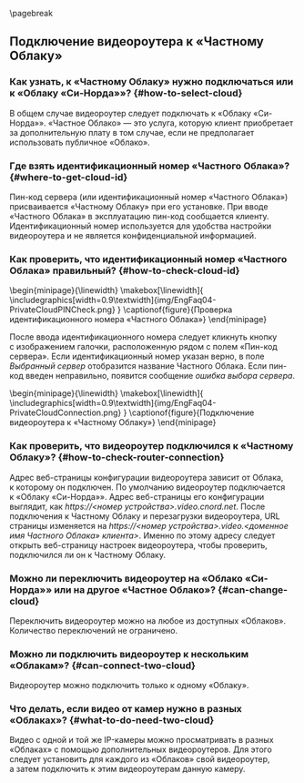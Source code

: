 \pagebreak

## Подключение видеороутера к «Частному Облаку»

### Как узнать, к «Частному Облаку» нужно подключаться или к «Облаку «Си-Норда»»? {#how-to-select-cloud}

В общем случае видеороутер следует подключать к «Облаку «Си-Норда»». «Частное Облако» — это услуга, которую клиент приобретает за дополнительную плату в том случае, если не предполагает использовать публичное «Облако». 

### Где взять идентификационный номер «Частного Облака»? {#where-to-get-cloud-id}

Пин-код сервера (или идентификационный номер «Частного Облака») присваивается «Частному Облаку» при его установке. При вводе «Частного Облака» в эксплуатацию пин-код сообщается клиенту. Идентификационный номер используется для удобства настройки видеороутера и не является конфиденциальной информацией.

### Как проверить, что идентификационный номер «Частного Облака» правильный? {#how-to-check-cloud-id}
\begin{minipage}{\linewidth}
	\makebox[\linewidth]{
 		\includegraphics[width=0.9\textwidth]{img/EngFaq04-PrivateCloudPINCheck.png}
 	}
	\captionof{figure}{Проверка идентификационного номера «Частного Облака»}
\end{minipage}

После ввода идентификационного номера следует кликнуть кнопку с изображением галочки, расположенную рядом с полем «Пин-код сервера». Если идентификационный номер указан верно, в поле _Выбранный сервер_ отобразится название Частного Облака. Если пин-код введен неправильно, появится сообщение _ошибка выбора сервера_.

\begin{minipage}{\linewidth}
	\makebox[\linewidth]{
 		\includegraphics[width=0.9\textwidth]{img/EngFaq04-PrivateCloudConnection.png}
 	}
	\captionof{figure}{Подключение видеороутера к «Частному Облаку»}
\end{minipage}

### Как проверить, что видеороутер подключился к «Частному Облаку»? {#how-to-check-router-connection}

Адрес веб-страницы конфигурации видеороутера зависит от Облака, к которому он подключен. По умолчанию видеороутер подключается к «Облаку «Си-Норда»». Адрес веб-страницы его конфигурации выглядит, как *https://\<номер устройства\>.video.cnord.net*. 
После подключения к Частному Облаку и перезагрузки видеороутера, URL страницы изменяется на *https://\<номер устройства\>.video.\<доменное имя Частного Облака» клиента\>*. Именно по этому адресу следует открыть веб-страницу настроек видеороутера, чтобы проверить, подключился ли он к Частному Облаку. 

### Можно ли переключить видеороутер на «Облако «Си-Норда»» или на другое «Частное Облако»? {#can-change-cloud}

Переключить видеороутер можно на любое из доступных «Облаков». Количество переключений не ограничено.

### Можно ли подключить видеороутер к нескольким «Облакам»? {#can-connect-two-cloud}

Видеороутер можно подключить только к одному «Облаку».

### Что делать, если видео от камер нужно в разных «Облаках»? {#what-to-do-need-two-cloud}

Видео с одной и той же IP-камеры можно просматривать в разных «Облаках» с помощью дополнительных видеороутеров. Для этого следует установить для каждого из «Облаков» свой видеороутер, а затем подключить к этим видеороутерам данную камеру.

